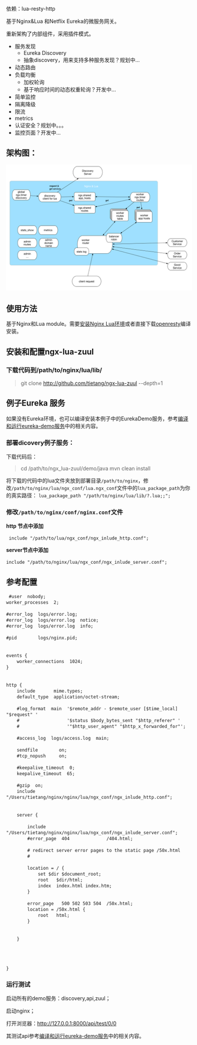 依赖：lua-resty-http


基于Nginx&Lua 和Netflix Eureka的微服务网关。

重新架构了内部组件，采用插件模式。

- 服务发现
  - Eureka Discovery
  - 抽象discovery，用来支持多种服务发现？规划中...
- 动态路由
- 负载均衡
  - 加权轮询
  - 基于响应时间的动态权重轮询？开发中...
- 简单监控
- 隔离降级
- 限流
- metrics
- 认证安全？规划中。。。
- 监控页面？开发中...
 

 

## 架构图：


![](<doc/arch.png>)





## 使用方法


基于Nginx和Lua module。需要[安装Nginx Lua环境](<http://www.jianshu.com/p/7c320140c6aa>)或者直接下载[openresty](<http://openresty.org/en/download.html>)编译安装。


## 安装和配置ngx-lua-zuul

### 下载代码到/path/to/nginx/lua/lib/
 
> git clone http://github.com/tietang/ngx-lua-zuul --depth=1

## 例子Eureka 服务
如果没有Eureka环境，也可以编译安装本例子中的EurekaDemo服务，参考[编译和运行eureka-demo服务](<run-eureka-demo.md>)中的相关内容。


### 部署dicovery例子服务：

下载代码后：
> cd /path/to/ngx_lua-zuul/demo/java
> mvn clean install



 将下载的代码中的lua文件夹放到部署目录`/path/to/nginx`，修改`/path/to/nginx/lua/ngx_conf/lua.ngx_conf`文件中的`lua_package_path`为你的真实路径：
 ```lua_package_path "/path/to/nginx/lua/lib/?.lua;;";```

### 修改`/path/to/nginx/conf/nginx.conf`文件

**http 节点中添加**

``` include "/path/to/lua/ngx_conf/ngx_inlude_http.conf";```

**server节点中添加**

```include "/path/to/nginx/lua/ngx_conf/ngx_inlude_server.conf";```

## 参考配置

```
 #user  nobody;
worker_processes  2;

#error_log  logs/error.log;
#error_log  logs/error.log  notice;
#error_log  logs/error.log  info;

#pid        logs/nginx.pid;


events {
    worker_connections  1024;
}


http {
    include       mime.types;
    default_type  application/octet-stream;

    #log_format  main  '$remote_addr - $remote_user [$time_local] "$request" '
    #                  '$status $body_bytes_sent "$http_referer" '
    #                  '"$http_user_agent" "$http_x_forwarded_for"';

    #access_log  logs/access.log  main;

    sendfile        on;
    #tcp_nopush     on;

    #keepalive_timeout  0;
    keepalive_timeout  65;

    #gzip  on;
    include "/Users/tietang/nginx/nginx/lua/ngx_conf/ngx_inlude_http.conf";


    server {

        include "/Users/tietang/nginx/nginx/lua/ngx_conf/ngx_inlude_server.conf";
        #error_page  404              /404.html;

        # redirect server error pages to the static page /50x.html
        #

        location = / {
            set $dir $document_root;
            root   $dir/html;
            index  index.html index.htm;
        }

        error_page   500 502 503 504  /50x.html;
        location = /50x.html {
            root   html;
        }

        
    }


   

}

```


### 运行测试

启动所有的demo服务：discovery,api,zuul；

启动nginx；

打开浏览器：http://127.0.0.1:8000/api/test/0/0

其测试api参考[编译和运行eureka-demo服务](<run-eureka-demo.md>)中的相关内容。


